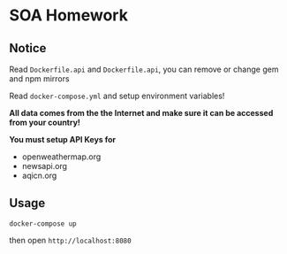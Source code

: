 # SOA Homework

## Notice

Read `Dockerfile.api` and `Dockerfile.api`, you can remove or change gem and npm mirrors

Read `docker-compose.yml` and setup environment variables!

**All data comes from the the Internet and make sure it can be accessed from your country!**

**You must setup API Keys for**
- openweathermap.org
- newsapi.org
- aqicn.org

## Usage

```
docker-compose up
```

then open `http://localhost:8080`
